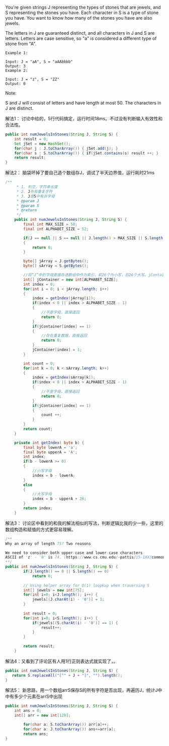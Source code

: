 You're given strings J representing the types of stones that are jewels, and S representing the stones you have.  Each character in S is a type of stone you have.  You want to know how many of the stones you have are also jewels.

The letters in J are guaranteed distinct, and all characters in J and S are letters. Letters are case sensitive, so "a" is considered a different type of stone from "A".
```
Example 1:

Input: J = "aA", S = "aAAbbbb"
Output: 3
Example 2:

Input: J = "z", S = "ZZ"
Output: 0
```
Note:

S and J will consist of letters and have length at most 50.
The characters in J are distinct.

解法1： 讨论中给的，5行代码搞定，运行时间18ms。不过没有判断输入有效性和合法性。
```java
public int numJewelsInStones(String J, String S) {
    int result = 0;
    Set jSet = new HashSet();
    for(char j : J.toCharArray()) { jSet.add(j); }
    for(char s : S.toCharArray()) { if(jSet.contains(s) result ++; }
    return result;
}
```

解法2： 脑袋坏掉了要自己造个数组存J，调试了半天边界值，运行耗时21ms

```java
/**
     * 1. 判空，字符串长度
     * 2. J中有重复字符
     * 3. J或S中有非字母
     * @param J
     * @param S
     * @return
     */
    public int numJewelsInStones(String J, String S) {
        final int MAX_SIZE = 50;
        final int ALPHABET_SIZE = 52;

        if(J == null || S == null || J.length() > MAX_SIZE || S.length() > MAX_SIZE)
        {
            return 0;
        }

        byte[] jArray = J.getBytes();
        byte[] sArray = S.getBytes();

        //将“J”中的字母直接存进数组中作为索引，前26个为小写，后26个大写。jContainer[index]为0表示J中没有这个字母。方便S中进行比较
        int[] jContainer = new int[ALPHABET_SIZE];
        int index = 0;
        for(int i = 0; i < jArray.length; i++)
        {
            index = getIndex(jArray[i]);
            if(index < 0 || index > ALPHABET_SIZE - 1)
            {
                //不是字母，直接返回
                return 0;
            }
            if(jContainer[index] == 1)
            {
                //存在重复数据，直接返回
                return 0;
            }
            jContainer[index] = 1;
        }

        int count = 0;
        for(int k = 0; k < sArray.length; k++)
        {
            index = getIndex(sArray[k]);
            if(index < 0 || index > ALPHABET_SIZE - 1)
            {
                //不是字母，直接返回
                return 0;
            }
            if(jContainer[index] == 1)
            {
                count ++;
            }
        }
        return count;
    }

    private int getIndex( byte b) {
        final byte lowerA = 'a';
        final byte upperA = 'A';
        int index;
        if(b - lowerA >= 0)
        {
            //小写字母
            index = b - lowerA;
        }
        else
        {
            //大写字母
            index = b - upperA + 26;
        }
        return index;
    }
```

解法3： 讨论区中看到的和我的解法相似的写法，判断逻辑比我的少一些，这里的数组构造和赋值的方式更容易理解。

```java
/**
Why an array of length 75? Two reasons

We need to consider both upper-case and lower-case characters
ASCII of 'z' - '0' is 74. (https://www.cs.cmu.edu/~pattis/15-1XX/common/handouts/ascii.html)
**/
public int numJewelsInStones(String J, String S) {
        if(J.length() == 0 || S.length() == 0)
            return 0;
        
        // Using helper array for O(1) loopkup when traversing S
        int[] jewels = new int[75];
        for(int i=0; i<J.length(); i++) {
            jewels[(J.charAt(i) - '0')] = 1;
        }
        
        int result = 0;
        for(int i=0; i<S.length(); i++) {
            if(jewels[(S.charAt(i) - '0')] == 1) {
                result++;
            }
        }
        
        return result;
    }
 ```
 
 解法4：又看到了评论区有人用1行正则表达式就实现了，。
 ```java
 public int numJewelsInStones(String J, String S) {
    return S.replaceAll("[^" + J + "]", "").length();
}
```
 
解法5： 新思路，用一个数组arrS保存S的所有字符是否出现，再遍历J，统计J中中有多少个元素在arrS中出现
```java
public int numJewelsInStones(String J, String S) {
    int ans = 0;
    int[] arr = new int[128];

        for(char a: S.toCharArray()) arr[a]++;
        for(char a: J.toCharArray()) ans+=arr[a];
        return ans;
}
```
